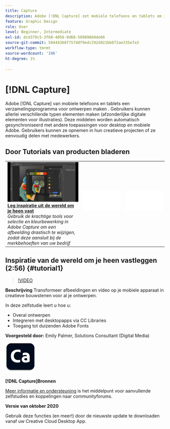 ```yaml
---
title: Capture
description: Adobe [!DNL Capture] zet mobiele telefoons en tablets om in een ontwerpverzamelingsinstrument
feature: Graphic Design
role: User
level: Beginner, Intermediate
exl-id: dcd379c5-3f60-4056-9d60-589890d4de66
source-git-commit: 58444368f757ddf9edc292d921bb6f2ae335efa3
workflow-type: tm+mt
source-wordcount: '196'
ht-degree: 1%

---
```


# [!DNL Capture]

Adobe [!DNL Capture] van mobiele telefoons en tablets een verzamelingsprogramma voor ontwerpen maken . Gebruikers kunnen allerlei verschillende typen elementen maken (afzonderlijke digitale elementen voor illustraties).   Deze middelen worden automatisch gesynchroniseerd met andere toepassingen voor desktop en mobiele Adobe. Gebruikers kunnen ze opnemen in hun creatieve projecten of ze eenvoudig delen met medewerkers.

## Door Tutorials van producten bladeren

<table style="table-layout:fixed">
<tr>
 <td>
   <a href="capture.md#tutorial1">
      <img alt="Leg inspiratie uit de wereld om je heen vast" src="../assets/capture_palmer_thumbnail.jpg" />
   </a>
    <div>
   <a href="capture.md#tutorial1"><strong>Leg inspiratie uit de wereld om je heen vast</strong></a>
    </div>
    <em>Gebruik de krachtige tools voor selectie en kleurbewerking in Adobe Capture om een afbeelding drastisch te wijzigen, zodat deze aansluit bij de merkbehoeften van uw bedrijf</em>
    <br>
  </td>
  <td>
    <img alt="Spacer" src="../assets/Whitespacer.png" />
    <div>
    <br>
  </td>
  <td>
    <img alt="Spacer" src="../assets/Whitespacer.png" />
    <div>
    <br>
  </td>
</tr>
</table>

## Inspiratie van de wereld om je heen vastleggen (2:56) {#tutorial1}

>[!VIDEO](https://video.tv.adobe.com/v/326825?hidetitle=true)

**Beschrijving**
Transformeer afbeeldingen en video op je mobiele apparaat in creatieve bouwstenen voor al je ontwerpen.

In deze zelfstudie leert u hoe u:
* Overal ontwerpen
* Integreren met desktopapps via CC Libraries
* Toegang tot duizenden Adobe Fonts

**Voorgesteld door:**
Emily Palmer, Solutions Consultant (Digital Media)

![Logo vastleggen](../assets/ca_appicon_96.png)

**[!DNL Capture]Bronnen**

[Meer informatie en ondersteuning](https://helpx.adobe.com/nl/mobile-apps/help/capture-faq.html) is het middelpunt voor aanvullende zelfstudies en koppelingen naar communityforums.

**Versie van oktober 2020**

Gebruik deze functies (en meer!) door de nieuwste update te downloaden vanaf uw Creative Cloud Desktop App.
